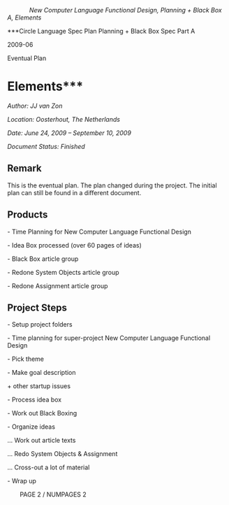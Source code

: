 ﻿`		`*New Computer Language Functional Design, Planning + Black Box A, Elements*

***Circle Language Spec Plan
Planning + Black Box Spec Part A

2009-06

Eventual Plan

Elements***
================================


*Author: JJ van Zon*

*Location: Oosterhout, The Netherlands*

*Date: June 24, 2009 – September 10, 2009*

*Document Status: Finished*

## **Remark**
This is the eventual plan. The plan changed during the project. The initial plan can still be found in a different document.
## **Products**
\- Time Planning for New Computer Language Functional Design

\- Idea Box processed (over 60 pages of ideas)

\- Black Box article group

\- Redone System Objects article group

\- Redone Assignment article group
## **Project Steps**
\- Setup project folders

\- Time planning for super-project New Computer Language Functional Design

\- Pick theme

\- Make goal description

\+ other startup issues

\- Process idea box

\- Work out Black Boxing

\- Organize ideas

… Work out article texts

… Redo System Objects & Assignment

… Cross-out a lot of material

\- Wrap up

`	 `PAGE 2 /  NUMPAGES 2
